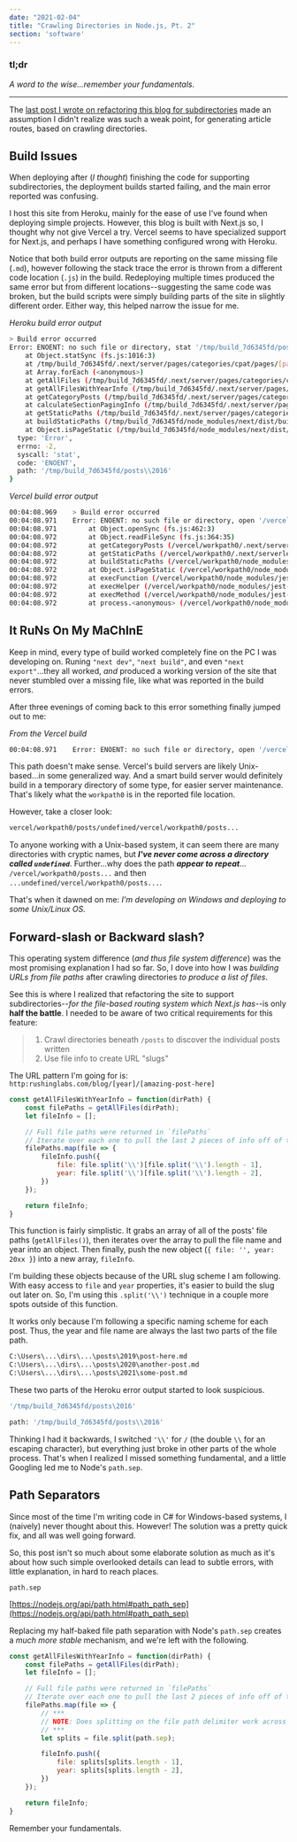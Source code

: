```yaml
---
date: "2021-02-04"
title: "Crawling Directories in Node.js, Pt. 2"
section: 'software'
---
```




### tl;dr

_A word to the wise...remember your fundamentals._

<hr>

The [last post I wrote on refactoring this blog for subdirectories](https://rushinglabs.com/blog/2021/crawling-directories-nodejs) made an assumption I didn't realize was such a weak point, for generating article routes, based on crawling directories. 



## Build Issues

When deploying after (_I thought_) finishing the code for supporting subdirectories, the deployment builds started failing, and the main error reported was confusing.

I host this site from Heroku, mainly for the ease of use I've found when deploying simple projects. However, this blog is built with Next.js so, I thought why not give Vercel a try. Vercel seems to have specialized support for Next.js, and perhaps I have something configured wrong with Heroku.

Notice that both build error outputs are reporting on the same missing file (`.md`), however following the stack trace the error is thrown from a different code location (`.js`) in the build. Redeploying multiple times produced the same error but from different locations--suggesting the same code was broken, but the build scripts were simply building parts of the site in slightly different order. Either way, this helped narrow the issue for me.

_Heroku build error output_

```bash
> Build error occurred
Error: ENOENT: no such file or directory, stat '/tmp/build_7d6345fd/posts\2016'
    at Object.statSync (fs.js:1016:3)
    at /tmp/build_7d6345fd/.next/server/pages/categories/cpat/pages/[page].js:2243:51
    at Array.forEach (<anonymous>)
    at getAllFiles (/tmp/build_7d6345fd/.next/server/pages/categories/cpat/pages/[page].js:2242:9)
    at getAllFilesWithYearInfo (/tmp/build_7d6345fd/.next/server/pages/categories/cpat/pages/[page].js:2258:21)
    at getCategoryPosts (/tmp/build_7d6345fd/.next/server/pages/categories/cpat/pages/[page].js:2301:21)
    at calculateSectionPagingInfo (/tmp/build_7d6345fd/.next/server/pages/categories/cpat/pages/[page].js:439:97)
    at getStaticPaths (/tmp/build_7d6345fd/.next/server/pages/categories/cpat/pages/[page].js:846:108)
    at buildStaticPaths (/tmp/build_7d6345fd/node_modules/next/dist/build/utils.js:17:86)
    at Object.isPageStatic (/tmp/build_7d6345fd/node_modules/next/dist/build/utils.js:24:555) {
  type: 'Error',
  errno: -2,
  syscall: 'stat',
  code: 'ENOENT',
  path: '/tmp/build_7d6345fd/posts\\2016'
}
```

_Vercel build error output_

```bash
00:04:08.969  	> Build error occurred
00:04:08.971  	Error: ENOENT: no such file or directory, open '/vercel/workpath0/posts/undefined/vercel/workpath0/posts/2016/css-pokemans.md'
00:04:08.971  	    at Object.openSync (fs.js:462:3)
00:04:08.972  	    at Object.readFileSync (fs.js:364:35)
00:04:08.972  	    at getCategoryPosts (/vercel/workpath0/.next/serverless/pages/categories/security/pages/[page].js:3239:68)
00:04:08.972  	    at getStaticPaths (/vercel/workpath0/.next/serverless/pages/categories/security/pages/[page].js:1754:161)
00:04:08.972  	    at buildStaticPaths (/vercel/workpath0/node_modules/next/dist/build/utils.js:17:86)
00:04:08.972  	    at Object.isPageStatic (/vercel/workpath0/node_modules/next/dist/build/utils.js:24:555)
00:04:08.972  	    at execFunction (/vercel/workpath0/node_modules/jest-worker/build/workers/processChild.js:155:17)
00:04:08.972  	    at execHelper (/vercel/workpath0/node_modules/jest-worker/build/workers/processChild.js:139:5)
00:04:08.972  	    at execMethod (/vercel/workpath0/node_modules/jest-worker/build/workers/processChild.js:143:5)
00:04:08.972  	    at process.<anonymous> (/vercel/workpath0/node_modules/jest-worker/build/workers/processChild.js:64:7) {
```



## It RuNs On My MaChInE

Keep in mind, every type of build worked completely fine on the PC I was developing on. Runing `"next dev"`, `"next build"`, and even `"next export"`...they all worked, _and_ produced a working version of the site that never stumbled over a missing file, like what was reported in the build errors.

After three evenings of coming back to this error something finally jumped out to me:

_From the Vercel build_

```bash
00:04:08.971  	Error: ENOENT: no such file or directory, open '/vercel/workpath0/posts/undefined/vercel/workpath0/posts/2016/css-pokemans.md'
```
This path doesn't make sense. Vercel's build servers are likely Unix-based...in some generalized way. And a smart build server would definitely build in a temporary directory of some type, for easier server maintenance. That's likely what the `workpath0` is in the reported file location. 

However, take a closer look:

```bash
vercel/workpath0/posts/undefined/vercel/workpath0/posts...
```

To anyone working with a Unix-based system, it can seem there are many directories with cryptic names, but **_I've never come across a directory called `undefined`_**. Further...why does the path **_appear to repeat_**... `/vercel/workpath0/posts...` and then `...undefined/vercel/workpath0/posts...`.

That's when it dawned on me: _I'm developing on Windows and deploying to some Unix/Linux OS._



## Forward-slash or Backward slash?

This operating system difference (_and thus file system difference_) was the most promising explanation I had so far. So, I dove into how I was _building URLs from file paths_ after crawling directories _to produce a list of files_.

See this is where I realized that refactoring the site to support subdirectories--_for the file-based routing system which Next.js has_--is only **half the battle**. I needed to be aware of two critical requirements for this feature:

> 1. Crawl directories beneath `/posts` to discover the individual posts written
> 2. Use file info to create URL "slugs"

The URL pattern I'm going for is: `http:rushinglabs.com/blog/[year]/[amazing-post-here]`

```js
const getAllFilesWithYearInfo = function(dirPath) {
    const filePaths = getAllFiles(dirPath);
    let fileInfo = [];

    // Full file paths were returned in `filePaths`
    // Iterate over each one to pull the last 2 pieces of info off of the path
    filePaths.map(file => {
        fileInfo.push({
            file: file.split('\\')[file.split('\\').length - 1],
            year: file.split('\\')[file.split('\\').length - 2],
        })
    });

    return fileInfo;
}
```

This function is fairly simplistic. It grabs an array of all of the posts' file paths (`getAllFiles()`), then iterates over the array to pull the file name and year into an object. Then finally, push the new object (`{ file: '', year: 20xx }`) into a new array, `fileInfo`.

I'm building these objects because of the URL slug scheme I am following. With easy access to `file` and `year` properties, it's easier to build the slug out later on. So, I'm using this `.split('\\')` technique in a couple more spots outside of this function. 

It works only because I'm following a specific naming scheme for each post. Thus, the year and file name are always the last two parts of the file path.

```bash
C:\Users\...\dirs\...\posts\2019\post-here.md
C:\Users\...\dirs\...\posts\2020\another-post.md
C:\Users\...\dirs\...\posts\2021\some-post.md
```

These two parts of the Heroku error output started to look suspicious.

```bash
'/tmp/build_7d6345fd/posts\2016'

path: '/tmp/build_7d6345fd/posts\\2016'
```

Thinking I had it backwards, I switched `'\\'` for `/` (the double `\\` for an escaping character), but everything just broke in other parts of the whole process. That's when I realized I missed something fundamental, and a little Googling led me to Node's `path.sep`.



## Path Separators

Since most of the time I'm writing code in C# for Windows-based systems, I (naively) never thought about this. However! The solution was a pretty quick fix, and all was well going forward.

So, this post isn't so much about some elaborate solution as much as it's about how such simple overlooked details can lead to subtle errors, with little explanation, in hard to reach places.

`path.sep`

[https://nodejs.org/api/path.html#path_path_sep](https://nodejs.org/api/path.html#path_path_sep)

Replacing my half-baked file path separation with Node's `path.sep` creates a _much more stable_ mechanism, and we're left with the following.

```js
const getAllFilesWithYearInfo = function(dirPath) {
    const filePaths = getAllFiles(dirPath);
    let fileInfo = [];

    // Full file paths were returned in `filePaths`
    // Iterate over each one to pull the last 2 pieces of info off of the path
    filePaths.map(file => {
        // ***
        // NOTE: Does splitting on the file path delimiter work across multiple operating systems? (i.e. file systems)
        // ***
        let splits = file.split(path.sep);

        fileInfo.push({
            file: splits[splits.length - 1],
            year: splits[splits.length - 2],
        })
    });

    return fileInfo;
}
```


Remember your fundamentals.